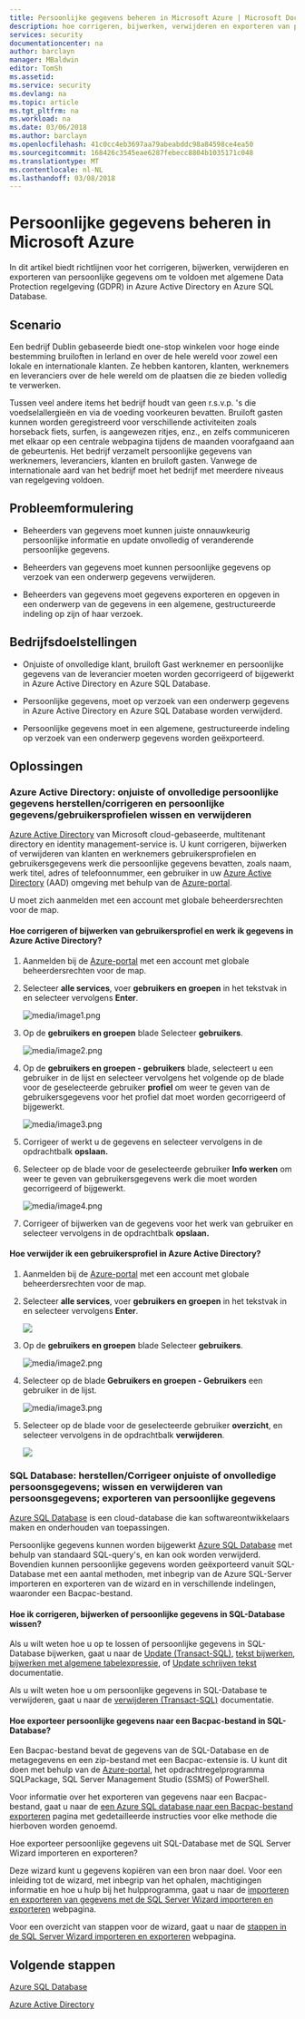 ```yaml
---
title: Persoonlijke gegevens beheren in Microsoft Azure | Microsoft Docs
description: hoe corrigeren, bijwerken, verwijderen en exporteren van persoonlijke gegevens om te voldoen met algemene Data Protection regelgeving (GDPR) in Azure Active Directory en Azure SQL Database
services: security
documentationcenter: na
author: barclayn
manager: MBaldwin
editor: TomSh
ms.assetid: 
ms.service: security
ms.devlang: na
ms.topic: article
ms.tgt_pltfrm: na
ms.workload: na
ms.date: 03/06/2018
ms.author: barclayn
ms.openlocfilehash: 41c0cc4eb3697aa79abeabddc98a84598ce4ea50
ms.sourcegitcommit: 168426c3545eae6287febecc8804b1035171c048
ms.translationtype: MT
ms.contentlocale: nl-NL
ms.lasthandoff: 03/08/2018
---
```

# <a name="manage-personal-data-in-microsoft-azure"></a>Persoonlijke gegevens beheren in Microsoft Azure

In dit artikel biedt richtlijnen voor het corrigeren, bijwerken, verwijderen en exporteren van persoonlijke gegevens om te voldoen met algemene Data Protection regelgeving (GDPR) in Azure Active Directory en Azure SQL Database.

## <a name="scenario"></a>Scenario

Een bedrijf Dublin gebaseerde biedt one-stop winkelen voor hoge einde bestemming bruiloften in Ierland en over de hele wereld voor zowel een lokale en internationale klanten. Ze hebben kantoren, klanten, werknemers en leveranciers over de hele wereld om de plaatsen die ze bieden volledig te verwerken.

Tussen veel andere items het bedrijf houdt van geen r.s.v.p. 's die voedselallergieën en via de voeding voorkeuren bevatten. Bruiloft gasten kunnen worden geregistreerd voor verschillende activiteiten zoals horseback fiets, surfen, is aangewezen ritjes, enz., en zelfs communiceren met elkaar op een centrale webpagina tijdens de maanden voorafgaand aan de gebeurtenis. Het bedrijf verzamelt persoonlijke gegevens van werknemers, leveranciers, klanten en bruiloft gasten. Vanwege de internationale aard van het bedrijf moet het bedrijf met meerdere niveaus van regelgeving voldoen.

## <a name="problem-statement"></a>Probleemformulering

- Beheerders van gegevens moet kunnen juiste onnauwkeurig persoonlijke informatie en update onvolledig of veranderende persoonlijke gegevens.

- Beheerders van gegevens moet kunnen persoonlijke gegevens op verzoek van een onderwerp gegevens verwijderen.

- Beheerders van gegevens moet gegevens exporteren en opgeven in een onderwerp van de gegevens in een algemene, gestructureerde indeling op zijn of haar verzoek.

## <a name="company-goals"></a>Bedrijfsdoelstellingen

- Onjuiste of onvolledige klant, bruiloft Gast werknemer en persoonlijke gegevens van de leverancier moeten worden gecorrigeerd of bijgewerkt in Azure Active Directory en Azure SQL Database.

- Persoonlijke gegevens, moet op verzoek van een onderwerp gegevens in Azure Active Directory en Azure SQL Database worden verwijderd.

- Persoonlijke gegevens moet in een algemene, gestructureerde indeling op verzoek van een onderwerp gegevens worden geëxporteerd.

## <a name="solutions"></a>Oplossingen

### <a name="azure-active-directory-rectifycorrect-inaccurate-or-incomplete-personal-data-and-erasedelete-personal-datauser-profiles"></a>Azure Active Directory: onjuiste of onvolledige persoonlijke gegevens herstellen/corrigeren en persoonlijke gegevens/gebruikersprofielen wissen en verwijderen

[Azure Active Directory](https://azure.microsoft.com/services/active-directory/) van Microsoft cloud-gebaseerde, multitenant directory en identity management-service is.
U kunt corrigeren, bijwerken of verwijderen van klanten en werknemers gebruikersprofielen en gebruikersgegevens werk die persoonlijke gegevens bevatten, zoals naam, werk titel, adres of telefoonnummer, een gebruiker in uw [Azure Active Directory](https://azure.microsoft.com/services/active-directory/) (AAD) omgeving met behulp van de [Azure-portal](https://portal.azure.com/).

U moet zich aanmelden met een account met globale beheerdersrechten voor de map.

#### <a name="how-do-i-correct-or-update-user-profile-and-work-information-in-azure-active-directory"></a>Hoe corrigeren of bijwerken van gebruikersprofiel en werk ik gegevens in Azure Active Directory?

1. Aanmelden bij de [Azure-portal](https://portal.azure.com) met een account met globale beheerdersrechten voor de map.

2. Selecteer **alle services**, voer **gebruikers en groepen** in het tekstvak in en selecteer vervolgens **Enter**.

    ![media/image1.png](media/manage-personal-data-azure/image001.png)

3. Op de **gebruikers en groepen** blade Selecteer **gebruikers**.

    ![media/image2.png](media/manage-personal-data-azure/image003.png)

4. Op de **gebruikers en groepen - gebruikers** blade, selecteert u een gebruiker in de lijst en selecteer vervolgens het volgende op de blade voor de geselecteerde gebruiker **profiel** om weer te geven van de gebruikersgegevens voor het profiel dat moet worden gecorrigeerd of bijgewerkt.

    ![media/image3.png](media/manage-personal-data-azure/image005.png)

5. Corrigeer of werkt u de gegevens en selecteer vervolgens in de opdrachtbalk **opslaan.**

6.  Selecteer op de blade voor de geselecteerde gebruiker **Info werken** om weer te geven van gebruikersgegevens werk die moet worden gecorrigeerd of bijgewerkt.

    ![media/image4.png](media/manage-personal-data-azure/image007.png)

7. Corrigeer of bijwerken van de gegevens voor het werk van gebruiker en selecteer vervolgens in de opdrachtbalk **opslaan.**

#### <a name="how-do-i-delete-a-user-profile-in-azure-active-directory"></a>Hoe verwijder ik een gebruikersprofiel in Azure Active Directory?

1. Aanmelden bij de [Azure-portal](https://portal.azure.com) met een account met globale beheerdersrechten voor de map.

2. Selecteer **alle services**, voer **gebruikers en groepen** in het tekstvak in en selecteer vervolgens **Enter**.

    ![](media/manage-personal-data-azure/image001.png)

3. Op de **gebruikers en groepen** blade Selecteer **gebruikers**.

    ![media/image2.png](media/manage-personal-data-azure/image003.png)

4. Selecteer op de blade **Gebruikers en groepen - Gebruikers** een gebruiker in de lijst.

    ![media/image3.png](media/manage-personal-data-azure/image007.png)

5. Selecteer op de blade voor de geselecteerde gebruiker **overzicht**, en selecteer vervolgens in de opdrachtbalk **verwijderen**.

    ![](media/manage-personal-data-azure/image013.png)

### <a name="sql-database-rectifycorrect-inaccurate-or-incomplete-personal-data-erasedelete-personal-data-export-personal-data"></a>SQL Database: herstellen/Corrigeer onjuiste of onvolledige persoonsgegevens; wissen en verwijderen van persoonsgegevens; exporteren van persoonlijke gegevens 

[Azure SQL Database](https://azure.microsoft.com/services/sql-database/?v=16.50) is een cloud-database die kan softwareontwikkelaars maken en onderhouden van toepassingen.

Persoonlijke gegevens kunnen worden bijgewerkt [Azure SQL Database](https://azure.microsoft.com/services/sql-database/?v=16.50) met behulp van standaard SQL-query's, en kan ook worden verwijderd. Bovendien kunnen persoonlijke gegevens worden geëxporteerd vanuit SQL-Database met een aantal methoden, met inbegrip van de Azure SQL-Server importeren en exporteren van de wizard en in verschillende indelingen, waaronder een Bacpac-bestand.

#### <a name="how-do-i-correct-update-or-erase-personal-data-in-sql-database"></a>Hoe ik corrigeren, bijwerken of persoonlijke gegevens in SQL-Database wissen?

Als u wilt weten hoe u op te lossen of persoonlijke gegevens in SQL-Database bijwerken, gaat u naar de [Update (Transact-SQL)](https://docs.microsoft.com/sql/t-sql/queries/update-transact-sql), [tekst bijwerken](https://docs.microsoft.com/sql/t-sql/queries/updatetext-transact-sql), [bijwerken met algemene tabelexpressie](https://docs.microsoft.com/sql/t-sql/queries/with-common-table-expression-transact-sql), of [Update schrijven tekst](https://docs.microsoft.com/sql/t-sql/queries/writetext-transact-sql) documentatie.

Als u wilt weten hoe u om persoonlijke gegevens in SQL-Database te verwijderen, gaat u naar de [verwijderen (Transact-SQL)](https://docs.microsoft.com/sql/t-sql/statements/delete-transact-sql) documentatie.

#### <a name="how-do-i-export-personal-data-to-a-bacpac-file-in-sql-database"></a>Hoe exporteer persoonlijke gegevens naar een Bacpac-bestand in SQL-Database?

Een Bacpac-bestand bevat de gegevens van de SQL-Database en de metagegevens en een zip-bestand met een Bacpac-extensie is. U kunt dit doen met behulp van de [Azure-portal](https://portal.azure.com/), het opdrachtregelprogramma SQLPackage, SQL Server Management Studio (SSMS) of PowerShell.

Voor informatie over het exporteren van gegevens naar een Bacpac-bestand, gaat u naar de [een Azure SQL database naar een Bacpac-bestand exporteren](https://docs.microsoft.com/azure/sql-database/sql-database-export) pagina met gedetailleerde instructies voor elke methode die hierboven worden genoemd.

Hoe exporteer persoonlijke gegevens uit SQL-Database met de SQL Server Wizard importeren en exporteren?

Deze wizard kunt u gegevens kopiëren van een bron naar doel. Voor een inleiding tot de wizard, met inbegrip van het ophalen, machtigingen informatie en hoe u hulp bij het hulpprogramma, gaat u naar de [importeren en exporteren van gegevens met de SQL Server Wizard importeren en exporteren](https://docs.microsoft.com/sql/integration-services/import-export-data/import-and-export-data-with-the-sql-server-import-and-export-wizard) webpagina.

Voor een overzicht van stappen voor de wizard, gaat u naar de [stappen in de SQL Server Wizard importeren en exporteren](https://docs.microsoft.com/sql/integration-services/import-export-data/steps-in-the-sql-server-import-and-export-wizard) webpagina.

## <a name="next-steps"></a>Volgende stappen

[Azure SQL Database](https://azure.microsoft.com/services/sql-database/?v=16.50) 

[Azure Active Directory](https://azure.microsoft.com/services/active-directory/)

